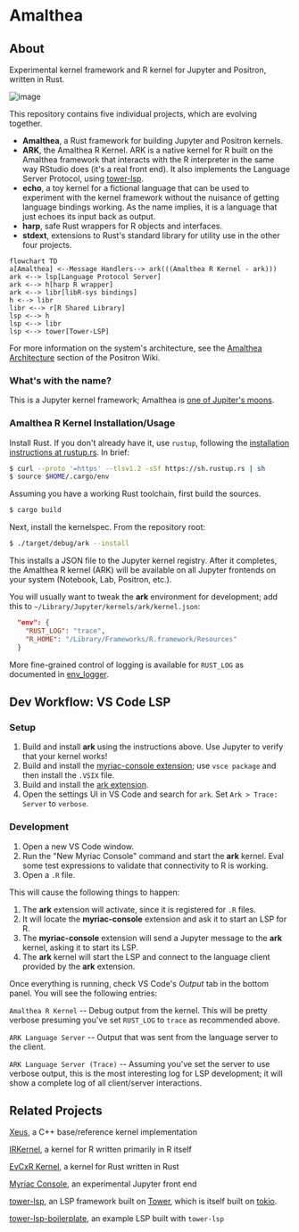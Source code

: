 # Amalthea

## About

Experimental kernel framework and R kernel for Jupyter and Positron, written in Rust.

![image](https://user-images.githubusercontent.com/470418/151626974-52ac0047-0e98-494d-ad00-c0d293df696f.png)

This repository contains five individual projects, which are evolving together.

- **Amalthea**, a Rust framework for building Jupyter and Positron kernels.
- **ARK**, the Amalthea R Kernel. ARK is a native kernel for R built on the Amalthea framework that interacts with the R interpreter in the same way RStudio does (it's a real front end). It also implements the Language Server Protocol, using [tower-lsp](https://github.com/ebkalderon/tower-lsp).
- **echo**, a toy kernel for a fictional language that can be used to experiment with the kernel framework without the nuisance of getting language bindings working. As the name implies, it is a language that just echoes its input back as output.
- **harp**, safe Rust wrappers for R objects and interfaces.
- **stdext**, extensions to Rust's standard library for utility use in the other four projects.

```mermaid
flowchart TD
a[Amalthea] <--Message Handlers--> ark(((Amalthea R Kernel - ark)))
ark <--> lsp[Language Protocol Server]
ark <--> h[harp R wrapper]
ark <--> libr[libR-sys bindings]
h <--> libr
libr <--> r[R Shared Library]
lsp <--> h
lsp <--> libr
lsp <--> tower[Tower-LSP]
```

For more information on the system's architecture, see the [Amalthea Architecture](https://connect.rstudioservices.com/positron-wiki/amalthea-architecture.html) section of the Positron Wiki.

### What's with the name?

This is a Jupyter kernel framework; Amalthea is [one of Jupiter's moons](https://en.wikipedia.org/wiki/Amalthea_(moon)).

### Amalthea R Kernel Installation/Usage

Install Rust. If you don't already have it, use `rustup`, following the [installation instructions at rustup.rs](https://rustup.rs/). In brief:

```bash
$ curl --proto '=https' --tlsv1.2 -sSf https://sh.rustup.rs | sh
$ source $HOME/.cargo/env
```

Assuming you have a working Rust toolchain, first build the sources.

```bash
$ cargo build
```
Next, install the kernelspec. From the repository root:

```bash
$ ./target/debug/ark --install
```

This installs a JSON file to the Jupyter kernel registry. After it completes, the Amalthea R kernel (ARK) will be available on all Jupyter frontends on your system (Notebook, Lab, Positron, etc.).

You will usually want to tweak the **ark** environment for development; add this to `~/Library/Jupyter/kernels/ark/kernel.json`:

```json
  "env": {
    "RUST_LOG": "trace",
    "R_HOME": "/Library/Frameworks/R.framework/Resources"
  }
```

More fine-grained control of logging is available for `RUST_LOG` as documented in [env_logger](https://docs.rs/env_logger/0.9.0/env_logger/#enabling-logging).

## Dev Workflow: VS Code LSP

### Setup

1. Build and install **ark** using the instructions above. Use Jupyter to verify that your kernel works!
2. Build and install the [myriac-console extension](https://github.com/rstudio/myriac-console); use `vsce package` and then install the `.VSIX` file.
3. Build and install the [ark extension](https://github.com/rstudio/amalthea/tree/main/ark/extension).
4. Open the settings UI in VS Code and search for `ark`. Set `Ark > Trace: Server` to `verbose`.

### Development

1. Open a new VS Code window.
2. Run the "New Myriac Console" command and start the **ark** kernel. Eval some test expressions to validate that connectivity to R is working.
3. Open a `.R` file.

This will cause the following things to happen:

1. The **ark** extension will activate, since it is registered for `.R` files.
2. It will locate the **myriac-console** extension and ask it to start an LSP for R.
3. The **myriac-console** extension will send a Jupyter message to the **ark** kernel, asking it to start its LSP.
4. The **ark** kernel will start the LSP and connect to the language client provided by the **ark** extension.

Once everything is running, check VS Code's _Output_ tab in the bottom panel. You will see the following entries:

`Amalthea R Kernel` -- Debug output from the kernel. This will be pretty verbose presuming you've set `RUST_LOG` to `trace` as recommended above.

`ARK Language Server` -- Output that was sent from the language server to the client.

`ARK Language Server (Trace)` -- Assuming you've set the server to use verbose output, this is the most interesting log for LSP development; it will show a complete log of all client/server interactions.

## Related Projects

[Xeus](https://github.com/jupyter-xeus/xeus), a C++ base/reference kernel implementation

[IRKernel](https://github.com/IRkernel/IRkernel), a kernel for R written primarily in R itself

[EvCxR Kernel](https://github.com/google/evcxr/tree/main/evcxr_jupyter), a kernel for Rust written in Rust

[Myriac Console](https://github.com/rstudio/myriac-console), an experimental Jupyter front end

[tower-lsp](https://github.com/ebkalderon/tower-lsp), an LSP framework built on [Tower](https://github.com/tower-rs/tower), which is itself built on [tokio](https://tokio.rs/).

[tower-lsp-boilerplate](https://github.com/IWANABETHATGUY/tower-lsp-boilerplate), an example LSP built with `tower-lsp`
